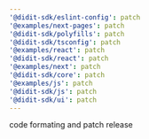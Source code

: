 ```yaml
---
'@didit-sdk/eslint-config': patch
'@examples/next-pages': patch
'@didit-sdk/polyfills': patch
'@didit-sdk/tsconfig': patch
'@examples/react': patch
'@didit-sdk/react': patch
'@examples/next': patch
'@didit-sdk/core': patch
'@examples/js': patch
'@didit-sdk/js': patch
'@didit-sdk/ui': patch
---
```


code formating and patch release
